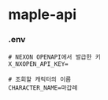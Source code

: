 # maple-api

### .env

```
# NEXON OPENAPI에서 발급한 키
X_NXOPEN_API_KEY=

# 조회할 캐릭터의 이름
CHARACTER_NAME=마갑례
```
